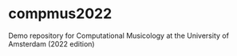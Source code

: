 # compmus2022
Demo repository for Computational Musicology at the University of Amsterdam (2022 edition)
